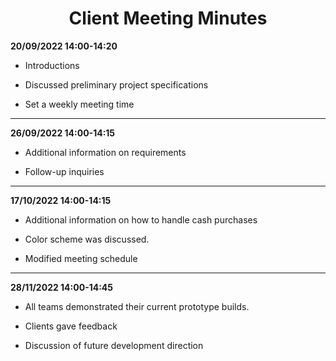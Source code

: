 <h1 align="center">
Client Meeting Minutes
</h1>

**20/09/2022 14:00-14:20**

* Introductions

* Discussed preliminary project specifications

* Set a weekly meeting time

---

**26/09/2022 14:00-14:15**

* Additional information on requirements

* Follow-up inquiries
---

**17/10/2022 14:00-14:15**

* Additional information on how to handle cash purchases

* Color scheme was discussed.

* Modified meeting schedule

---

**28/11/2022 14:00-14:45**

* All teams demonstrated their current prototype builds.

* Clients gave feedback

* Discussion of future development direction